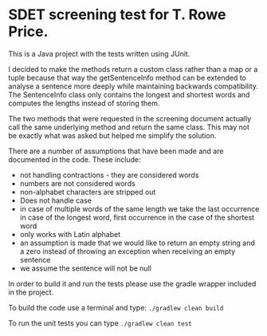 # SDET screening test for T. Rowe Price.

This is a Java project with the tests written using JUnit.

I decided to make the methods return a custom class rather than a map or a tuple because that way the getSentenceInfo 
method can be extended to analyse a sentence more deeply while maintaining backwards compatibility. The SentenceInfo 
class only contains the longest and shortest words and computes the lengths instead of storing them. 

The two methods that were requested in the screening document actually call the same underlying method and return the
same class. This may not be exactly what was asked but helped me simplify the solution. 

There are a number of assumptions that have been made and are documented in the code. These include:
 * not handling contractions - they are considered words
 * numbers are not considered words
 * non-alphabet characters are stripped out
 * Does not handle case
 * in case of multiple words of the same length we take the last occurrence in case of the longest word, first occurrence in the case of the shortest word
 * only works with Latin alphabet
 * an assumption is made that we would like to return an empty string and a zero instead of throwing an exception when receiving an empty sentence
 * we assume the sentence will not be null
 
 In order to build it and run the tests please use the gradle wrapper included in the project.
 
 To build the code use a terminal and type:
```./gradlew clean build```

To run the unit tests you can type
```./gradlew clean test```